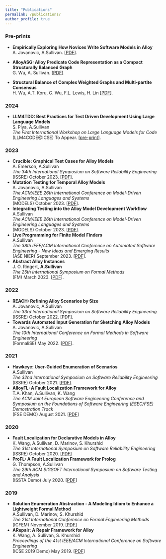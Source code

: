 ```yaml
---
title: "Publications"
permalink: /publications/
author_profile: true
---
```

### Pre-prints
* **Empirically Exploring How Novices Write Software Models in Alloy**     
A. Jovanovic, A.Sullivan. \[[PDF](https://arxiv.org/pdf/2402.06624.pdf)\].

* **AlloyASG: Alloy Predicate Code Representation as a Compact Structurally Balanced Graph**     
G. Wu, A. Sullivan. \[[PDF](https://arxiv.org/pdf/2403.00170.pdf)\].

* **Structural Balance of Complex Weighted Graphs and Multi-partite Consensus**     
H. Wu, A.T. Koru, G. Wu, F.L. Lewis, H. Lin \[[PDF](https://arxiv.org/abs/2311.04389)\].

### 2024

* **LLM4TDD: Best Practices for Test Driven Development Using Large Language Models**     
S. Piya, A.Sullivan   
_The First International Workshop on Large Language Models for Code_      
(LLM4CODE@ICSE) To Appear. \[[pre-print](https://arxiv.org/abs/2312.04687)\].

### 2023

* **Crucible: Graphical Test Cases for Alloy Models**     
A. Emerson, A.Sullivan    
_The 34th International Symposium on Software Reliability Engineering_      
(ISSRE) October 2023. \[[PDF](../files/ISSRE2023)\].
* **Mutation Testing for Temporal Alloy Models**     
A. Jovanovic, A.Sullivan    
_The ACM/IEEE 26th International Conference on Model-Driven Engineering Languages and Systems_      
(MODELS) October 2023. \[[PDF](../files/Models2023-B.pdf)\].
* **Integrating Testing into the Alloy Model Development Workflow**     
A.Sullivan    
_The ACM/IEEE 26th International Conference on Model-Driven Engineering Languages and Systems_      
(MODELS) October 2023. \[[PDF](../files/Models2023-A.pdf)\].
* **Live Programming for Finite Model Finders**     
A.Sullivan      
_The 38th IEEE/ACM International Conference on Automated Software Engineering - New Ideas and Emerging Results_      
(ASE NIER) September 2023. \[[PDF](../files/ASE2023-NIER.pdf)\].
* **Abstract Alloy Instances**     
J. O. Ringert, **A.Sullivan**  
_The 25th International Symposium on Formal Methods_      
(FM) March 2023. \[[PDF](../files/FM2023.pdf)\].  

### 2022

* **REACH: Refining Alloy Scenarios by Size**     
A. Jovanovic, A.Sullivan      
_The 33rd International Symposium on Software Reliability Engineering_      
(ISSRE) October 2022.  \[[PDF](../files/ISSRE2022.pdf)\].
* **Towards Automated Input Generation for Sketching Alloy Models**     
A. Jovanovic, A.Sullivan    
_The 10th International Conference on Formal Methods in Software Engineering_      
(FormaliSE) May 2022. \[[PDF](../files/FormaliSE2022.pdf)\]. 

### 2021

* **Hawkeye: User-Guided Enumeration of Scenarios**    
A.Sullivan     
_The 32nd International Symposium on Software Reliability Engineering_      
(ISSRE) October 2021. \[[PDF](../files/ISSRE21Hawkeye.pdf)\].  
* **AlloyFL: A Fault Localization Framework for Alloy**     
T.A. Khan, A.Sullivan, K. Wang    
_The ACM Joint European Software Engineering Conference and Symposium on the Foundations of Software Engineering (ESEC/FSE) Demostration Track_    
(FSE DEMO) August 2021. \[[PDF](../files/AlloyFLFSEDemo.pdf)\]   

### 2020

* **Fault Localization for Declarative Models in Alloy**     
K. Wang, A.Sullivan, D. Marinov, S. Khurshid    
_The 31st International Symposium on Software Reliability Engineering_     
(ISSRE) October 2020. \[[PDF](../files/ISSRE2020.pdf)\]
* **ProFL: A Fault Localization Framework for Prolog**     
G. Thompson, A.Sullivan     
_The 29th ACM SIGSOFT International Symposium on Software Testing and Analysis_     
(ISSTA Demo) July 2020. \[[PDF](../files/ISSTA2020Demo.pdf)\]

### 2019

* **Solution Enumeration Abstraction - A Modeling Idiom to Enhance a Lightweight Formal Method**     
A.Sullivan, D. Marinov, S. Khurshid     
_The 21st International Conference on Formal Engineering Methods_     
(ICFEM) November 2019. \[[PDF](../files/SolutionEnumerationAbstractionICFEM.pdf)\]
* **ARepair: A Repair Framework for Alloy**     
K. Wang, A. Sullivan, S. Khurshid  
*Proceedings of the 41st IEEE/ACM International Conference on Software Engineering*  
 (ICSE 2019 Demo) May 2019.  \[[PDF](../files/ARepairDemo.pdf)\]
